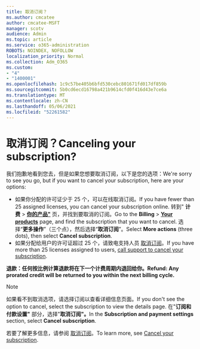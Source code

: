 ```yaml
---
title: 取消订阅？
ms.author: cmcatee
author: cmcatee-MSFT
manager: scotv
audience: Admin
ms.topic: article
ms.service: o365-administration
ROBOTS: NOINDEX, NOFOLLOW
localization_priority: Normal
ms.collection: Adm_O365
ms.custom:
- "4"
- "1400001"
ms.openlocfilehash: 1c9c57be405b6bfd530cebc801671fd017df859b
ms.sourcegitcommit: 5b0cd6ecd16798a421b9614cfd0f416d43e7ce6a
ms.translationtype: MT
ms.contentlocale: zh-CN
ms.lasthandoff: 05/06/2021
ms.locfileid: "52261582"
---
```

# <a name="canceling-your-subscription"></a><span data-ttu-id="871b3-102">取消订阅？</span><span class="sxs-lookup"><span data-stu-id="871b3-102">Canceling your subscription?</span></span>

<span data-ttu-id="871b3-103">我们抱歉地看到您去，但是如果您想要取消订阅，以下是您的选项：</span><span class="sxs-lookup"><span data-stu-id="871b3-103">We're sorry to see you go, but if you want to cancel your subscription, here are your options:</span></span>
  
- <span data-ttu-id="871b3-104">如果你分配的许可证少于 25 个，可以在线取消订阅。</span><span class="sxs-lookup"><span data-stu-id="871b3-104">If you have fewer than 25 assigned licenses, you can cancel your subscription online.</span></span> <span data-ttu-id="871b3-105">转到" **计费** \> **[你的产品"](https://go.microsoft.com/fwlink/p/?linkid=842054)** 页，并找到要取消的订阅。</span><span class="sxs-lookup"><span data-stu-id="871b3-105">Go to the **Billing** \> **[Your products](https://go.microsoft.com/fwlink/p/?linkid=842054)** page, and find the subscription that you want to cancel.</span></span> <span data-ttu-id="871b3-106">选择“**更多操作**”（三个点），然后选择“**取消订阅**”。</span><span class="sxs-lookup"><span data-stu-id="871b3-106">Select **More actions** (three dots), then select **Cancel subscription**.</span></span>
- <span data-ttu-id="871b3-107">如果分配给用户的许可证超过 25 个，请致电支持人员 [取消订阅](/microsoft-365/admin/contact-support-for-business-products?view=o365-worldwide)。</span><span class="sxs-lookup"><span data-stu-id="871b3-107">If you have more than 25 licenses assigned to users, [call support to cancel your subscription](/microsoft-365/admin/contact-support-for-business-products?view=o365-worldwide).</span></span>
  
<span data-ttu-id="871b3-108">**退款：任何按比例计算退款将在下一个计费周期内退回给你。**</span><span class="sxs-lookup"><span data-stu-id="871b3-108">**Refund: Any prorated credit will be returned to you within the next billing cycle.**</span></span>

> [!NOTE]
> <span data-ttu-id="871b3-109">如果看不到取消选项，请选择订阅以查看详细信息页面。</span><span class="sxs-lookup"><span data-stu-id="871b3-109">If you don't see the option to cancel, select the subscription to view the details page.</span></span> <span data-ttu-id="871b3-110">在"**订阅和付款设置"** 部分，选择"**取消订阅"。**</span><span class="sxs-lookup"><span data-stu-id="871b3-110">In the **Subscription and payment settings** section, select **Cancel subscription**.</span></span>

<span data-ttu-id="871b3-111">若要了解更多信息，请参阅 [取消订阅](https://docs.microsoft.com/microsoft-365/commerce/subscriptions/cancel-your-subscription)。</span><span class="sxs-lookup"><span data-stu-id="871b3-111">To learn more, see [Cancel your subscription](https://docs.microsoft.com/microsoft-365/commerce/subscriptions/cancel-your-subscription).</span></span>
